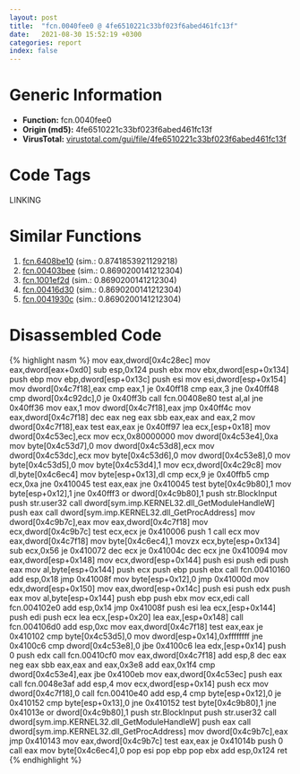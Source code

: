 ```yaml
---
layout: post
title:  "fcn.0040fee0 @ 4fe6510221c33bf023f6abed461fc13f"
date:   2021-08-30 15:52:19 +0300
categories: report
index: false
---
```


# Generic Information
- **Function:** fcn.0040fee0
- **Origin (md5):** 4fe6510221c33bf023f6abed461fc13f
- **VirusTotal:** [virustotal.com/gui/file/4fe6510221c33bf023f6abed461fc13f][virustotal_ref]

# Code Tags
<span class="tag" id="LINKING">LINKING</span>


# Similar Functions

1. [fcn.6408be10][similar_1_ref] (sim.: 0.8741853921129218)
2. [fcn.00403bee][similar_2_ref] (sim.: 0.8690200141212304)
3. [fcn.1001ef2d][similar_3_ref] (sim.: 0.8690200141212304)
4. [fcn.00416d30][similar_4_ref] (sim.: 0.8690200141212304)
5. [fcn.0041930c][similar_5_ref] (sim.: 0.8690200141212304)


# Disassembled Code

{% highlight nasm %}
mov eax,dword[0x4c28ec]
mov eax,dword[eax+0xd0]
sub esp,0x124
push ebx
mov ebx,dword[esp+0x134]
push ebp
mov ebp,dword[esp+0x13c]
push esi
mov esi,dword[esp+0x154]
mov dword[0x4c7f18],eax
cmp eax,1
je 0x40ff18
cmp eax,3
jne 0x40ff48
cmp dword[0x4c92dc],0
je 0x40ff3b
call fcn.00408e80
test al,al
jne 0x40ff36
mov eax,1
mov dword[0x4c7f18],eax
jmp 0x40ff4c
mov eax,dword[0x4c7f18]
dec eax
neg eax
sbb eax,eax
and eax,2
mov dword[0x4c7f18],eax
test eax,eax
je 0x40ff97
lea ecx,[esp+0x18]
mov dword[0x4c53ec],ecx
mov ecx,0x80000000
mov dword[0x4c53e4],0xa
mov byte[0x4c53d7],0
mov dword[0x4c53d8],ecx
mov dword[0x4c53dc],ecx
mov byte[0x4c53d6],0
mov dword[0x4c53e8],0
mov byte[0x4c53d5],0
mov byte[0x4c53d4],1
mov ecx,dword[0x4c29c8]
mov dl,byte[0x4c6ec4]
mov byte[esp+0x13],dl
cmp ecx,9
je 0x40ffb5
cmp ecx,0xa
jne 0x410045
test eax,eax
jne 0x410045
test byte[0x4c9b80],1
mov byte[esp+0x12],1
jne 0x40fff3
or dword[0x4c9b80],1
push str.BlockInput
push str.user32
call dword[sym.imp.KERNEL32.dll_GetModuleHandleW]
push eax
call dword[sym.imp.KERNEL32.dll_GetProcAddress]
mov dword[0x4c9b7c],eax
mov eax,dword[0x4c7f18]
mov ecx,dword[0x4c9b7c]
test ecx,ecx
je 0x410006
push 1
call ecx
mov eax,dword[0x4c7f18]
mov byte[0x4c6ec4],1
movzx ecx,byte[esp+0x134]
sub ecx,0x56
je 0x410072
dec ecx
je 0x41004c
dec ecx
jne 0x410094
mov eax,dword[esp+0x148]
mov ecx,dword[esp+0x144]
push esi
push edi
push eax
mov al,byte[esp+0x144]
push ecx
push ebp
push ebx
call fcn.00410160
add esp,0x18
jmp 0x41008f
mov byte[esp+0x12],0
jmp 0x41000d
mov edx,dword[esp+0x150]
mov eax,dword[esp+0x14c]
push esi
push edx
push eax
mov al,byte[esp+0x144]
push ebp
push ebx
mov ecx,edi
call fcn.004102e0
add esp,0x14
jmp 0x41008f
push esi
lea ecx,[esp+0x144]
push edi
push ecx
lea ecx,[esp+0x20]
lea eax,[esp+0x148]
call fcn.004106d0
add esp,0xc
mov eax,dword[0x4c7f18]
test eax,eax
je 0x410102
cmp byte[0x4c53d5],0
mov dword[esp+0x14],0xffffffff
jne 0x4100c6
cmp dword[0x4c53e8],0
jbe 0x4100c6
lea edx,[esp+0x14]
push 0
push edx
call fcn.00410cf0
mov eax,dword[0x4c7f18]
add esp,8
dec eax
neg eax
sbb eax,eax
and eax,0x3e8
add eax,0x1f4
cmp dword[0x4c53e4],eax
jbe 0x4100eb
mov eax,dword[0x4c53ec]
push eax
call fcn.0048e3af
add esp,4
mov ecx,dword[esp+0x14]
push ecx
mov dword[0x4c7f18],0
call fcn.00410e40
add esp,4
cmp byte[esp+0x12],0
je 0x410152
cmp byte[esp+0x13],0
jne 0x410152
test byte[0x4c9b80],1
jne 0x41013e
or dword[0x4c9b80],1
push str.BlockInput
push str.user32
call dword[sym.imp.KERNEL32.dll_GetModuleHandleW]
push eax
call dword[sym.imp.KERNEL32.dll_GetProcAddress]
mov dword[0x4c9b7c],eax
jmp 0x410143
mov eax,dword[0x4c9b7c]
test eax,eax
je 0x41014b
push 0
call eax
mov byte[0x4c6ec4],0
pop esi
pop ebp
pop ebx
add esp,0x124
ret
{% endhighlight %}


[similar_1_ref]: /report/fcn.6408be10@07e4412910bcf0f5969ef64c44eecb2d
[similar_2_ref]: /report/fcn.00403bee@e38ba004520fa1a86a35b63e8d5843ef
[similar_3_ref]: /report/fcn.1001ef2d@4c3818fdf32d89a09257dbc9d3e142ea
[similar_4_ref]: /report/fcn.00416d30@de21a548b66aa6c0b17491b6a31e14fa
[similar_5_ref]: /report/fcn.0041930c@6a695c8c50dfc99993406e2740c7c273
[virustotal_ref]: https://www.virustotal.com/gui/file/4fe6510221c33bf023f6abed461fc13f